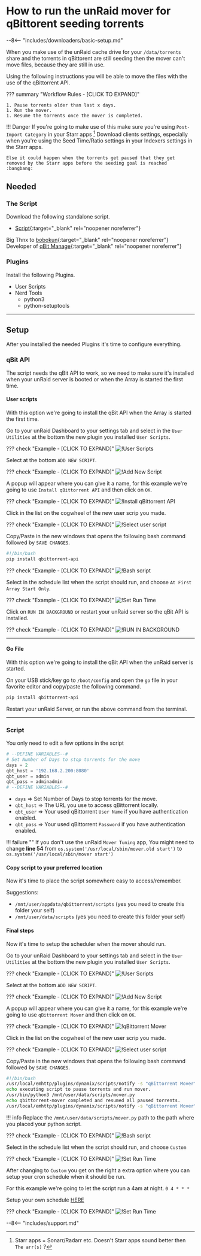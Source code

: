 # How to run the unRaid mover for qBittorent seeding torrents

--8<-- "includes/downloaders/basic-setup.md"

When you make use of the unRaid cache drive for your `/data/torrents` share and the torrents in qBittorent are still seeding then the mover can't move files, because they are still in use.

Using the following instructions you will be able to move the files with the use of the qBittorrent API.

??? summary "Workflow Rules - [CLICK TO EXPAND]"

    1. Pause torrents older than last x days.
    1. Run the mover.
    1. Resume the torrents once the mover is completed.

!!! Danger
    If you're going to make use of this make sure you're using `Post-Import Category` in your Starr apps [^1] Download clients settings, especially when you're using the Seed Time/Ratio settings in your Indexers settings in the Starr apps.

    Else it could happen when the torrents get paused that they get removed by the Starr apps before the seeding goal is reached :bangbang:

## Needed

### The Script

Download the following standalone script.

- [Script](https://raw.githubusercontent.com/StuffAnThings/qbit_manage/master/scripts/mover.py){:target="_blank" rel="noopener noreferrer"}

Big Thnx to [bobokun](https://github.com/bobokun){:target="_blank" rel="noopener noreferrer"} Developer of [qBit Manage](https://github.com/StuffAnThings/qbit_manage){:target="_blank" rel="noopener noreferrer"}

### Plugins

Install the following Plugins.

- User Scripts
- Nerd Tools
  - python3
  - python-setuptools

------

## Setup

After you installed the needed Plugins it's time to configure everything.

### qBit API

The script needs the qBit API to work, so we need to make sure it's installed when your unRaid server is booted or when the Array is started the first time.

#### User scripts

With this option we're going to install the qBit API when the Array is started the first time.

Go to your unRaid Dashboard to your settings tab and select in the `User Utilities` at the bottom the new plugin you installed `User Scripts`.

??? check "Example - [CLICK TO EXPAND]"
    ![!User Scripts](images/Unraid-settings-user-scripts-icon.png)

Select at the bottom `ADD NEW SCRIPT`.

??? check "Example - [CLICK TO EXPAND]"
    ![!Add New Script](images/Unraid-user-scripts-add-new-script-icon.png)

A popup will appear where you can give it a name, for this example we're going to use `Install qBittorrent API` and then click on `OK`.

??? check "Example - [CLICK TO EXPAND]"
    ![!Install qBittorrent API](images/Unraid-user-scripts-add-new-script-enter-name.png)

Click in the list on the cogwheel of the new user scrip you made.

??? check "Example - [CLICK TO EXPAND]"
    ![!Select user script](images/Unraid-settings-user-scripts-list-select-qbit-api.png)

Copy/Paste in the new windows that opens the following bash command followed by `SAVE CHANGES`.

```bash
#!/bin/bash
pip install qbittorrent-api
```

??? check "Example - [CLICK TO EXPAND]"
    ![!Bash script](images/Unraid-settings-user-scripts-qbit-api.png)

Select in the schedule list when the script should run, and choose `At First Array Start Only`.

??? check "Example - [CLICK TO EXPAND]"
    ![!Set Run Time](images/Unraid-settings-user-scripts-qbit-api-schedule.png)

Click on `RUN IN BACKGROUND` or restart your unRaid server so the qBit API is installed.

??? check "Example - [CLICK TO EXPAND]"
    ![!RUN IN BACKGROUND](images/Unraid-settings-user-scripts-qbit-api-run-background.png)

------

#### Go File

With this option we're going to install the qBit API when the unRaid server is started.

On your USB stick/key go to `/boot/config` and open the `go` file in your favorite editor and copy/paste the following command.

```bash
pip install qbittorrent-api
```

Restart your unRaid Server, or run the above command from the terminal.

------

### Script

You only need to edit a few options in the script

```python
# --DEFINE VARIABLES--#
# Set Number of Days to stop torrents for the move
days = 2
qbt_host = '192.168.2.200:8080'
qbt_user = admin
qbt_pass = adminadmin
# --DEFINE VARIABLES--#
```

- `days` => Set Number of Days to stop torrents for the move.
- `qbt_host` => The URL you use to access qBittorrent locally.
- `qbt_user` => Your used qBittorrent `User Name` if you have authentication enabled.
- `qbt_pass` => Your used qBittorrent `Password` if you have authentication enabled.

!!! failure ""
    If you don't use the unRaid `Mover Tuning` app, You might need to change **line 54** from `os.system('/usr/local/sbin/mover.old start')` to `os.system('/usr/local/sbin/mover start')`

#### Copy script to your preferred location

Now it's time to place the script somewhere easy to access/remember.

Suggestions:

- `/mnt/user/appdata/qbittorrent/scripts` (yes you need to create this folder your self)
- `/mnt/user/data/scripts` (yes you need to create this folder your self)

#### Final steps

Now it's time to setup the scheduler when the mover should run.

Go to your unRaid Dashboard to your settings tab and select in the `User Utilities` at the bottom the new plugin you installed `User Scripts`.

??? check "Example - [CLICK TO EXPAND]"
    ![!User Scripts](images/Unraid-settings-user-scripts-icon.png)

Select at the bottom `ADD NEW SCRIPT`.

??? check "Example - [CLICK TO EXPAND]"
    ![!Add New Script](images/Unraid-user-scripts-add-new-script-icon.png)

A popup will appear where you can give it a name, for this example we're going to use `qBittorrent Mover` and then click on `OK`.

??? check "Example - [CLICK TO EXPAND]"
    ![!qBittorrent Mover](images/Unraid-user-scripts-add-new-script-enter-name-qbt.png)

Click in the list on the cogwheel of the new user scrip you made.

??? check "Example - [CLICK TO EXPAND]"
    ![!Select user script](images/Unraid-settings-user-scripts-list-select-qbit-mover.png)

Copy/Paste in the new windows that opens the following bash command followed by `SAVE CHANGES`.

```bash
#!/bin/bash
/usr/local/emhttp/plugins/dynamix/scripts/notify -s "qBittorrent Mover" -d "qBittorrent Mover starting @ `date +%H:%M:%S`."
echo executing script to pause torrents and run mover.
/usr/bin/python3 /mnt/user/data/scripts/mover.py
echo qbittorrent-mover completed and resumed all paused torrents.
/usr/local/emhttp/plugins/dynamix/scripts/notify -s "qBittorrent Mover" -d "qBittorrent Mover completed @ `date +%H:%M:%S`."
```

!!! info
    Replace the `/mnt/user/data/scripts/mover.py` path to the path where you placed your python script.

??? check "Example - [CLICK TO EXPAND]"
    ![!Bash script](images/Unraid-settings-user-scripts-qbit-mover.png)

Select in the schedule list when the script should run, and choose `Custom`

??? check "Example - [CLICK TO EXPAND]"
    ![!Set Run Time](images/Unraid-settings-user-scripts-qbit-mover-schedule.png)

After changing to `Custom` you get on the right a extra option where you can setup your cron schedule when it should be run.

For this example we're going to let the script run a 4am at night. `0 4 * * *`

Setup your own schedule [HERE](https://crontab.guru/)

??? check "Example - [CLICK TO EXPAND]"
    ![!Set Run Time](images/Unraid-settings-user-scripts-qbit-mover-cron.png)

--8<-- "includes/support.md"

[^1]:
    Starr apps = Sonarr/Radarr etc. Doesn't Starr apps sound better then `The arr(s)` ?

